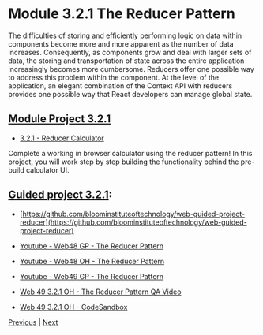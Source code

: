 #  Module 3.2.1 The Reducer Pattern

The difficulties of storing and efficiently performing logic on data within components become more and more apparent as the number of data increases. Consequently, as components grow and deal with larger sets of data, the storing and transportation of state across the entire application increasingly becomes more cumbersome. Reducers offer one possible way to address this problem within the component. At the level of the application, an elegant combination of the Context API with reducers provides one possible way that React developers can manage global state.

## [Module Project 3.2.1](../Assign321/README.md)

-   [3.2.1 - Reducer Calculator](https://github.com/bloominstituteoftechnology/web-module-project-reducer)

Complete a working in browser calculator using the reducer pattern! In this project, you will work step by step building the functionality behind the pre-build calculator UI.

## [Guided project 3.2.1](./Guided321):

-   [https://github.com/bloominstituteoftechnology/web-guided-project-reducer](https://github.com/bloominstituteoftechnology/web-guided-project-reducer)

-   [Youtube - Web48 GP  - The Reducer Pattern](https://youtu.be/QJkTHWeKOJ8)
-   [Youtube - Web48 OH  - The Reducer Pattern](https://lambdaschool.zoom.us/rec/share/81iJ9a7AjfdcVpw6jGb_B5PKDShz_oi8CETv4tE-Zq0n5gjxlkTepTFXq_6JaDby.qedQrbSC7-hBdM04)

-   [Youtube - Web49 GP  - The Reducer Pattern](https://youtu.be/g9wOD1dNXhI)
-   [Web 49 3.2.1 OH - The Reducer Pattern QA Video](https://youtu.be/JXdfQebuHI8)
-   [Web 49 3.2.1 OH - CodeSandbox](https://codesandbox.io/s/wizardly-cerf-rtzk5)



[Previous](./Object_3.md) | [Next](./QA.md)